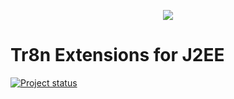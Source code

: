 <p align="center">
  <img src="https://raw.github.com/tr8n/tr8n/master/doc/screenshots/tr8nlogo.png">
</p>

Tr8n Extensions for J2EE
==

[![Project status](http://stillmaintained.com/tr8n/tr8n_j2ee_clientsdk.png)](http://stillmaintained.com/tr8n/tr8n_j2ee_clientsdk.png)
